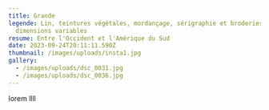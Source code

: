 ```yaml
---
title: Grande
legende: Lin, teintures végétales, mordançage, sérigraphie et broderies,
  dimensions variables
resume: Entre l'Occident et l'Amérique du Sud
date: 2023-09-24T20:11:11.590Z
thumbnail: /images/uploads/insta1.jpg
gallery:
  - /images/uploads/dsc_0031.jpg
  - /images/uploads/dsc_0036.jpg
---
```

l﻿orem llll